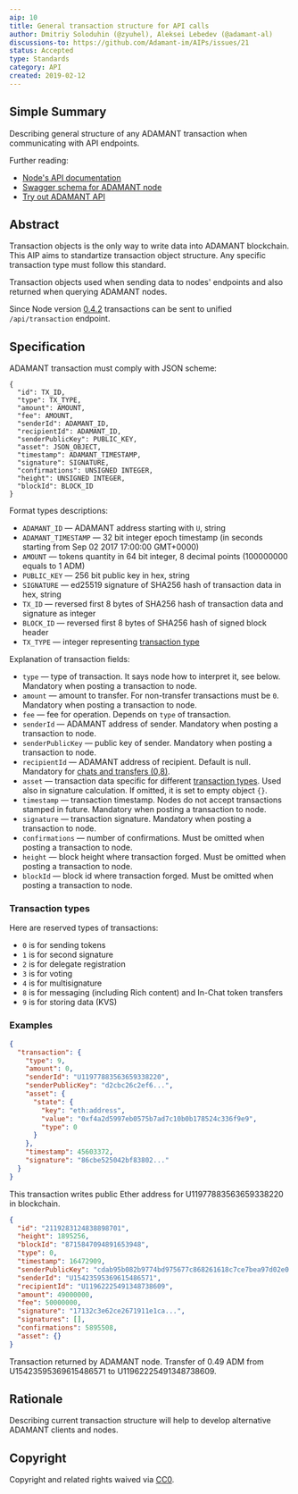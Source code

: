 ```yaml
---
aip: 10
title: General transaction structure for API calls
author: Dmitriy Soloduhin (@zyuhel), Aleksei Lebedev (@adamant-al)
discussions-to: https://github.com/Adamant-im/AIPs/issues/21
status: Accepted
type: Standards
category: API
created: 2019-02-12
---
```


## Simple Summary

Describing general structure of any ADAMANT transaction when communicating with API endpoints.

Further reading:

- [Node's API documentation](https://github.com/Adamant-im/adamant/wiki)
- [Swagger schema for ADAMANT node](https://github.com/Adamant-im/adamant-schema)
- [Try out ADAMANT API](https://schema.adamant.im)

## Abstract
<!--A short (~200 word) description of the technical issue being addressed.-->

Transaction objects is the only way to write data into ADAMANT blockchain. This AIP aims to standartize transaction object structure. Any specific transaction type must follow this standard.

Transaction objects used when sending data to nodes' endpoints and also returned when querying ADAMANT nodes.

Since Node version [0.4.2](https://github.com/Adamant-im/adamant/releases/tag/v0.4.2) transactions can be sent to unified `/api/transaction` endpoint.

## Specification
<!--The technical specification should describe the syntax and semantics of any new feature. The specification should be detailed enough to allow competing, interoperable implementations for different platforms.-->

ADAMANT transaction must comply with JSON scheme:

```
{
  "id": TX_ID,
  "type": TX_TYPE,
  "amount": AMOUNT,
  "fee": AMOUNT,
  "senderId": ADAMANT_ID,
  "recipientId": ADAMANT_ID,
  "senderPublicKey": PUBLIC_KEY,
  "asset": JSON_OBJECT,
  "timestamp": ADAMANT_TIMESTAMP,
  "signature": SIGNATURE,
  "confirmations": UNSIGNED INTEGER,
  "height": UNSIGNED INTEGER,
  "blockId": BLOCK_ID
}

```

Format types descriptions:

- `ADAMANT_ID` — ADAMANT address starting with `U`, string
- `ADAMANT_TIMESTAMP` — 32 bit integer epoch timestamp (in seconds starting from Sep 02 2017 17:00:00 GMT+0000)
- `AMOUNT` — tokens quantity in 64 bit integer, 8 decimal points (100000000 equals to 1 ADM)
- `PUBLIC_KEY` — 256 bit public key in hex, string
- `SIGNATURE` — ed25519 signature of SHA256 hash of transaction data in hex, string
- `TX_ID` — reversed first 8 bytes of SHA256 hash of transaction data and signature as integer
- `BLOCK_ID` — reversed first 8 bytes of SHA256 hash of signed block header
- `TX_TYPE` — integer representing [transaction type](#transaction-types)

Explanation of transaction fields:

- `type` — type of transaction. It says node how to interpret it, see below. Mandatory when posting a transaction to node.
- `amount` — amount to transfer. For non-transfer transactions must be `0`. Mandatory when posting a transaction to node.
- `fee` — fee for operation. Depends on `type` of transaction.
- `senderId` — ADAMANT address of sender. Mandatory when posting a transaction to node.
- `senderPublicKey` — public key of sender. Mandatory when posting a transaction to node.
- `recipientId` — ADAMANT address of recipient. Default is null. Mandatory for [chats and transfers (0,8)](#transaction-types).
- `asset` — transaction data specific for different [transaction types](#transaction-types). Used also in signature calculation. If omitted, it is set to empty object `{}`.
- `timestamp` — transaction timestamp. Nodes do not accept transactions stamped in future. Mandatory when posting a transaction to node.
- `signature` — transaction signature. Mandatory when posting a transaction to node.
- `confirmations` — number of confirmations. Must be omitted when posting a transaction to node.
- `height` — block height where transaction forged. Must be omitted when posting a transaction to node.
- `blockId` — block id where transaction forged. Must be omitted when posting a transaction to node.

### Transaction types

Here are reserved types of transactions:

- `0` is for sending tokens
- `1` is for second signature
- `2` is for delegate registration
- `3` is for voting
- `4` is for multisignature
- `8` is for messaging (including Rich content) and In-Chat token transfers
- `9` is for storing data (KVS)

### Examples

``` json
{
  "transaction": {
    "type": 9,
    "amount": 0,
    "senderId": "U11977883563659338220",
    "senderPublicKey": "d2cbc26c2ef6...",
    "asset": {
      "state": {
        "key": "eth:address",
        "value": "0xf4a2d5997eb0575b7ad7c10b0b178524c336f9e9",
        "type": 0
      }
    },
    "timestamp": 45603372,
    "signature": "86cbe525042bf83802..."
  }
}

```

This transaction writes public Ether address for U11977883563659338220 in blockchain.

``` json
{
  "id": "2119283124838898701",
  "height": 1895256,
  "blockId": "8715847094891653948",
  "type": 0,
  "timestamp": 16472909,
  "senderPublicKey": "cdab95b082b9774bd975677c868261618c7ce7bea97d02e0...",
  "senderId": "U15423595369615486571",
  "recipientId": "U11962225491348738609",
  "amount": 49000000,
  "fee": 50000000,
  "signature": "17132c3e62ce2671911e1ca...",
  "signatures": [],
  "confirmations": 5895508,
  "asset": {}
}
```

Transaction returned by ADAMANT node. Transfer of 0.49 ADM from U15423595369615486571 to U11962225491348738609.

## Rationale

Describing current transaction structure will help to develop alternative ADAMANT clients and nodes.

## Copyright

Copyright and related rights waived via [CC0](https://creativecommons.org/publicdomain/zero/1.0/).
